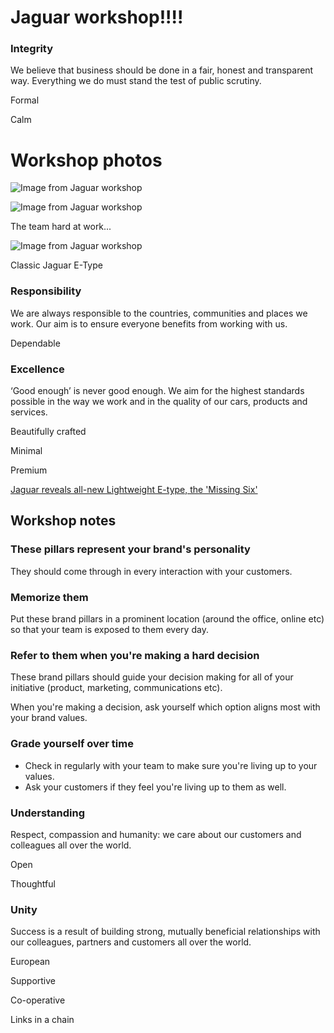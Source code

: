 # Jaguar workshop!!!!

### Integrity

We believe that business should be done in a fair, honest and transparent way. Everything we do must stand the test of public scrutiny.

Formal

Calm

# Workshop photos

![Image from Jaguar workshop](https://media.milanote.com/1D8Hls13XDr12d-vuboU-large.jpeg)

![Image from Jaguar workshop](https://media.milanote.com/1D8Hle13XDr12c-h0JTH-large.jpeg)

The team hard at work...

![Image from Jaguar workshop](https://media.milanote.com/1D8I2j00P0Bc0P-LLrjV-large.jpeg)

Classic Jaguar E-Type

### Responsibility

We are always responsible to the countries, communities and places we work. Our aim is to ensure everyone benefits from working with us.

Dependable

### Excellence

‘Good enough’ is never good enough. We aim for the highest standards possible in the way we work and in the quality of our cars, products and services.

Beautifully crafted

Minimal

Premium

[Jaguar reveals all-new Lightweight E-type, the 'Missing Six'](https://www.youtube.com/watch?v=cwrfMrWB9w4)

## Workshop notes

### These pillars represent your brand's personality

They should come through in every interaction with your customers.

### Memorize them

Put these brand pillars in a prominent location (around the office, online etc) so that your team is exposed to them every day.

### Refer to them when you're making a hard decision

These brand pillars should guide your decision making for all of your initiative (product, marketing, communications etc).

When you're making a decision, ask yourself which option aligns most with your brand values.

### Grade yourself over time

- Check in regularly with your team to make sure you're living up to your values.
- Ask your customers if they feel you're living up to them as well.

### Understanding

Respect, compassion and humanity: we care about our customers and colleagues all over the world.

Open

Thoughtful

### Unity

Success is a result of building strong, mutually beneficial relationships with our colleagues, partners and customers all over the world.

European

Supportive

Co-operative

Links in a chain
